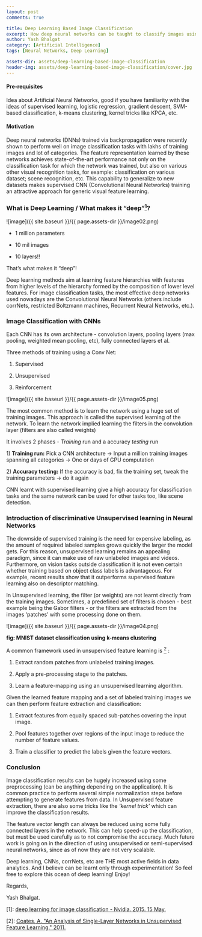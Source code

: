 ```yaml
---
layout: post
comments: true

title: Deep Learning Based Image Classification
excerpt: How deep neural networks can be taught to classify images using deep learning
author: Yash Bhalgat
category: [Artificial Intelligence]
tags: [Neural Networks, Deep Learning]

assets-dir: assets/deep-learning-based-image-classification
header-img: assets/deep-learning-based-image-classification/cover.jpg
---
```


#### Pre-requisites

Idea about Artificial Neural Networks, good if you
have familiarity with the ideas of supervised learning, logistic
regression, gradient descent, SVM-based classification, k-means
clustering, kernel tricks like KPCA, etc.

#### Motivation

Deep neural networks (DNNs) trained via backpropagation
were recently shown to perform well on image classification tasks with
lakhs of training images and lot of categories. The feature
representation learned by these networks achieves state-of-the-art
performance not only on the classification task for which the network
was trained, but also on various other visual recognition tasks, for
example: classification on various dataset; scene recognition, etc. This
capability to generalize to new datasets makes supervised CNN
(Convolutional Neural Networks) training an attractive approach for
generic visual feature learning.


### What is Deep Learning / What makes it “deep”[<sup>1</sup>](http://www.nvidia.com/content/events/geoInt2015/LBrown_DL_Image_ClassificationGEOINT.pdf)?

![image]({{ site.baseurl }}/{{ page.assets-dir }}/image02.png)

-   1 million parameters

-   10 mil images

-   10 layers!!

That’s what makes it “deep”!

Deep learning methods aim at learning feature hierarchies with features
from higher levels of the hierarchy formed by the composition of lower
level features. For image classification tasks, the most effective deep
networks used nowadays are the Convolutional Neural Networks (others
include corrNets, restricted Boltzmann machines, Recurrent Neural
Networks, etc.).

### Image Classification with CNNs

Each CNN has its own architecture - convolution layers, pooling layers
(max pooling, weighted mean pooling, etc), fully connected layers et al.

Three methods of training using a Conv Net:

1.  Supervised

2.  Unsupervised

3.  Reinforcement

![image]({{ site.baseurl }}/{{ page.assets-dir }}/image05.png)

The most common method is to learn the network using a huge set of
training images. This approach is called the supervised learning of the
network. To learn the network implied learning the filters in the
convolution layer (filters are also called weights)

It involves 2 phases - *Training* run and a accuracy *testing* run

1\) **Training run:** Pick a CNN architecture -> Input a million
training images spanning all categories -> One or days of GPU
computation

2\) **Accuracy testing:** If the accuracy is bad, fix the training set,
tweak the training parameters -> do it again

CNN learnt with supervised learning give a high accuracy for
classification tasks and the same network can be used for other tasks
too, like scene detection.

### Introduction of discriminative Unsupervised learning in Neural Networks

The downside of supervised training is the need for expensive labeling,
as the amount of required labeled samples grows quickly the larger the
model gets. For this reason, unsupervised learning remains an appealing
paradigm, since it can make use of raw unlabeled images and videos.
Furthermore, on vision tasks outside classification it is not even
certain whether training based on object class labels is advantageous.
For example, recent results show that it outperforms supervised feature
learning also on descriptor matching.

In Unsupervised learning, the filter (or weights) are not learnt
directly from the training images. Sometimes, a predefined set of
filters is chosen - best example being the Gabor filters - or the
filters are extracted from the images ‘patches’ with some processing
done on them.

![image]({{ site.baseurl }}/{{ page.assets-dir }}/image04.png)

**fig: MNIST dataset classification using k-means clustering**

A common framework used in unsupervised feature learning is [<sup>2</sup>](http://ai.stanford.edu/~ang/papers/aistats11-AnalysisSingleLayerUnsupervisedFeatureLearning.pdf) :

1.  Extract random patches from unlabeled training images.

2.  Apply a pre-processing stage to the patches.

3.  Learn a feature-mapping using an unsupervised learning algorithm.

Given the learned feature mapping and a set of labeled training images
we can then perform feature extraction and classification:

1.  Extract features from equally spaced sub-patches covering the
    input image.

2.  Pool features together over regions of the input image to reduce the
    number of feature values.

3.  Train a classifier to predict the labels given the feature vectors.

### Conclusion

Image classification results can be hugely increased using some
preprocessing (can be anything depending on the application). It is
common practice to perform several simple normalization steps before
attempting to generate features from data. In Unsupervised feature
extraction, there are also some tricks like the *‘kernel trick’* which
can improve the classification results.

The feature vector length can always be reduced using some fully
connected layers in the network. This can help speed-up the
classification, but must be used carefully as to not compromise the
accuracy. Much future work is going on in the direction of using
unsupervised or semi-supervised neural networks, since as of now they
are not very scalable.

Deep learning, CNNs, corrNets, etc are THE most active fields in data
analytics. And I believe can be learnt only through experimentation! So
feel free to explore this ocean of deep learning! Enjoy!

Regards,

Yash Bhalgat.

\[1\]: [deep learning for image classification - Nvidia. 2015. 15 May.](http://www.nvidia.com/content/events/geoInt2015/LBrown_DL_Image_ClassificationGEOINT.pdf)

\[2\]: [Coates, A. "An Analysis of Single-Layer Networks in Unsupervised Feature Learning." 2011.](http://ai.stanford.edu/~ang/papers/aistats11-AnalysisSingleLayerUnsupervisedFeatureLearning.pdf)
